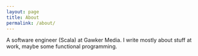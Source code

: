 ```yaml
---
layout: page
title: About
permalink: /about/
---
```


A software engineer (Scala) at Gawker Media. I write mostly about stuff at work, maybe some functional programming.

